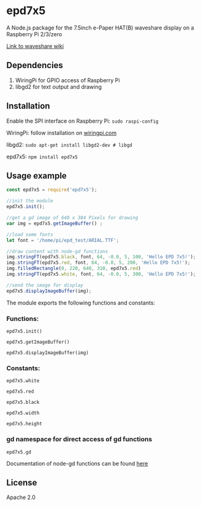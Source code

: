# epd7x5

A Node.js package for the 7.5inch e-Paper HAT(B) waveshare display on a Raspberry Pi 2/3/zero

[Link to waveshare wiki](https://www.waveshare.com/wiki/7.5inch_e-Paper_HAT_(B))

## Dependencies
1. WiringPi for GPIO access of Raspberry Pi
2. libgd2 for text output and drawing

## Installation
Enable the SPI interface on Raspberry Pi: `sudo raspi-config` 

WiringPi: follow installation on [wiringpi.com](http://wiringpi.com/download-and-install/)

libgd2: `sudo apt-get install libgd2-dev # libgd`

epd7x5: `npm install epd7x5`


## Usage example

```javascript
const epd7x5 = require('epd7x5');

//init the module
epd7x5.init();

//get a gd image of 640 x 384 Pixels for drawing
var img = epd7x5.getImageBuffer() ;

//load some fonts
let font = '/home/pi/epd_test/ARIAL.TTF';

//draw content with node-gd functions
img.stringFT(epd7x5.black, font, 64, -0.0, 5, 100, 'Hello EPD 7x5!');
img.stringFT(epd7x5.red, font, 64, -0.0, 5, 200, 'Hello EPD 7x5!');
img.filledRectangle(0, 220, 640, 310, epd7x5.red)
img.stringFT(epd7x5.white, font, 64, -0.0, 5, 300, 'Hello EPD 7x5!');

//send the image for display
epd7x5.displayImageBuffer(img);
```

The module exports the following functions and constants:

### Functions:
`epd7x5.init()`

`epd7x5.getImageBuffer()` 

`epd7x5.displayImageBuffer(img)`

### Constants:
`epd7x5.white`

`epd7x5.red`

`epd7x5.black`
	
`epd7x5.width`

`epd7x5.height`

### gd namespace for direct access of gd functions
`epd7x5.gd`

Documentation of node-gd functions can be found [here](https://y-a-v-a.github.io/node-gd/)

## License

Apache 2.0